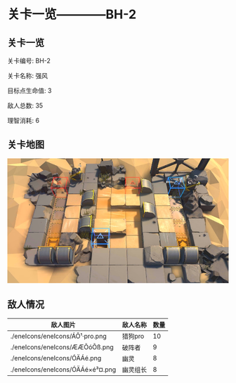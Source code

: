 # 关卡一览————BH-2


## 关卡一览

关卡编号: BH-2

关卡名称: 强风

目标点生命值: 3

敌人总数: 35

理智消耗: 6


## 关卡地图
![BH-2](./oprMap/BH-2.png)

## 敌人情况

| 敌人图片 | 敌人名称 | 数量  |
|---------|-----|-----|
| ./eneIcons/eneIcons/ÁÔ¹·pro.png| 猎狗pro  |   10  |
| ./eneIcons/eneIcons/ÆÆÕóÕß.png| 破阵者  |   9  |
| ./eneIcons/eneIcons/ÓÄÁé.png| 幽灵  |   8  |
| ./eneIcons/eneIcons/ÓÄÁé×é³¤.png| 幽灵组长  |   8  |
